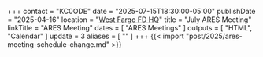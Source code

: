 +++
contact = "KC0ODE"
date = "2025-07-15T18:30:00-05:00"
publishDate = "2025-04-16"
location = "[West Fargo FD HQ](/places/west-fargo-fire-department-headquarters/)"
title = "July ARES Meeting"
linkTitle = "ARES Meeting"
dates = [ "ARES Meetings" ]
outputs = [ "HTML", "Calendar" ]
update = 3
aliases = [ "" ]
+++
{{< import "post/2025/ares-meeting-schedule-change.md" >}}
